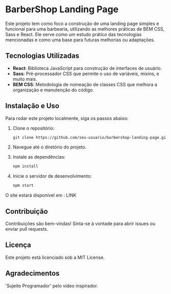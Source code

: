 # BarberShop Landing Page

Este projeto tem como foco a construção de uma landing page simples e funcional para uma barbearia, utilizando as melhores práticas de BEM CSS, Sass e React. Ele serve como um estudo prático das tecnologias mencionadas e como uma base para futuras melhorias ou adaptações.

## Tecnologias Utilizadas

- **React**: Biblioteca JavaScript para construção de interfaces de usuário.
- **Sass**: Pré-processador CSS que permite o uso de variáveis, mixins, e muito mais.
- **BEM CSS**: Metodologia de nomeação de classes CSS que melhora a organização e manutenção do código.

## Instalação e Uso

Para rodar este projeto localmente, siga os passos abaixo:

1. Clone o repositório:

   ```bash
   git clone https://github.com/seu-usuario/barbershop-landing-page.git

2. Navegue até o diretório do projeto.

3. Instale as dependências:

   ```bash
   npm install

4. Inicie o servidor de desenvolvimento:

   ```bash
   npm start

O site estará disponível em : LINK

## Contribuição

Contribuições são bem-vindas! Sinta-se à vontade para abrir issues ou enviar pull requests.

## Licença
Este projeto está licenciado sob a MIT License.

## Agradecimentos
'Sujeito Programador' pelo vídeo inspirador.

